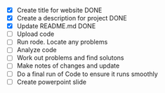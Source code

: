 - [x] Create title for website DONE
- [x] Create a description for project DONE
- [x] Update README.md DONE
- [ ] Upload code
- [ ] Run rode. Locate any problems 
- [ ] Analyze code 
- [ ] Work out problems and find solutons 
- [ ] Make notes of changes and update 
- [ ] Do a final run of Code to ensure it runs smoothly 
- [ ] Create powerpoint slide 
